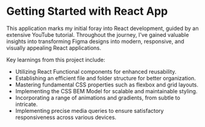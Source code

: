 # Getting Started with React App

This application marks my initial foray into React development, guided by an extensive YouTube tutorial. Throughout the journey, I've gained valuable insights into transforming Figma designs into modern, responsive, and visually appealing React applications.

Key learnings from this project include:

- Utilizing React Functional components for enhanced reusability.
- Establishing an efficient file and folder structure for better organization.
- Mastering fundamental CSS properties such as flexbox and grid layouts.
- Implementing the CSS BEM Model for scalable and maintainable styling.
- Incorporating a range of animations and gradients, from subtle to intricate.
- Implementing precise media queries to ensure satisfactory responsiveness across various devices.
